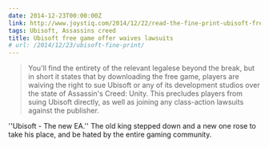 ```yaml
---
date: 2014-12-23T00:00:00Z
link: http://www.joystiq.com/2014/12/22/read-the-fine-print-ubisoft-free-game-offer-waives-lawsuits/
tags: Ubisoft, Assassins creed
title: Ubisoft free game offer waives lawsuits
# url: /2014/12/23/ubisoft-fine-print/
---
```


> You'll find the entirety of the relevant legalese beyond the break, but in short it states that by downloading the free game, players are waiving the right to sue Ubisoft or any of its development studios over the state of Assassin's Creed: Unity. This precludes players from suing Ubisoft directly, as well as joining any class-action lawsuits against the publisher.

''Ubisoft - The new EA.'' The old king stepped down and a new one rose to take his place, and be hated by the entire gaming community.

